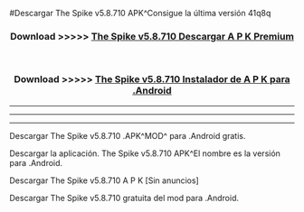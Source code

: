 #Descargar The Spike v5.8.710 APK^Consigue la última versión 41q8q



<div align="center">
<h3>Download >>>>> <a href="https://es-sites.web.app/?es= The Spike v5.8.710">The Spike v5.8.710 Descargar A P K Premium</a></h3><br>

<h3>Download >>>>> <a href="https://es-sites.web.app/?es= The Spike v5.8.710">The Spike v5.8.710 Instalador de A P K para .Android</a></h3>
</div>


----------------------------------------------------------

----------------------------------------------------------

----------------------------------------------------------

Descargar The Spike v5.8.710 .APK^MOD^ para .Android gratis.

Descargar la aplicación. The Spike v5.8.710 APK^El nombre es la versión para .Android.

Descargar The Spike v5.8.710 A P K [Sin anuncios]

Descargar The Spike v5.8.710 gratuita del mod para .Android.